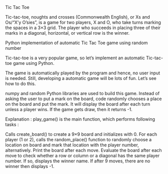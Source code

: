 Tic Tac Toe

Tic-tac-toe, noughts and crosses (Commonwealth English), or Xs and Os/“X’y O’sies”, is a game for two players, X and O, who take turns marking the spaces in a 3×3 grid. The player who succeeds in placing three of their marks in a diagonal, horizontal, or vertical row is the winner.


Python implementation of automatic Tic Tac Toe game using random number

Tic-tac-toe is a very popular game, so let’s implement an automatic Tic-tac-toe game using Python.

The game is automatically played by the program and hence, no user input is needed. Still, developing a automatic game will be lots of fun. Let’s see how to do this.

numpy and random Python libraries are used to build this game. Instead of asking the user to put a mark on the board, code randomly chooses a place on the board and put the mark. It will display the board after each turn unless a player wins. If the game gets draw, then it returns -1.

Explanation :
play_game() is the main function, which performs following tasks :

Calls create_board() to create a 9×9 board and initializes with 0.
For each player (1 or 2), calls the random_place() function to randomly choose a location on board and mark that location with the player number, alternatively.
Print the board after each move.
Evaluate the board after each move to check whether a row or column or a diagonal has the same player number. If so, displays the winner name. If after 9 moves, there are no winner then displays -1.
